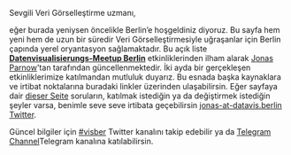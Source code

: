Sevgili Veri Görselleştirme uzmanı,

eğer burada yeniysen öncelikle Berlin’e hoşgeldiniz diyoruz. Bu sayfa hem yeni hem de uzun bir süredir Veri Görselleştirmesiyle uğraşanlar için Berlin çapında yerel oryantasyon sağlamaktadır. Bu açık liste **[Datenvisualisierungs-Meetup Berlin](https://www.meetup.com/de-DE/Data-Visualization-Berlin/)** etkinliklerinden ilham alarak [Jonas Parnow](https://jonasparnow.com)'tan tarafından güncellenmektedir. İki ayda bir gerçekleşen etkinliklerimize katılmandan mutluluk duyarız. Bu esnada başka kaynaklara ve irtibat noktalarına buradaki linkler üzerinden ulaşabilirsin. Eğer sayfaya dair [dieser Seite](https://github.com/Data-Visualization-Berlin/Datavis-Berlin-Website) soruların, katılmak istediğin ya da değiştirmek istediğin şeyler varsa, benimle seve seve irtibata geçebilirsin [jonas-at-datavis.berlin](mailto:jonas-at-datavis.berlin) [Twitter](https://twitter.com/zeto).

Güncel bilgiler için [#visber](https://twitter.com/hashtag/visber) Twitter kanalını takip edebilir ya da [Telegram Channel](http://t.me/visber)Telegram kanalına katılabilirsin.
